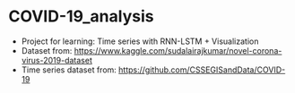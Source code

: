 # COVID-19_analysis
- Project for learning: Time series with RNN-LSTM + Visualization
- Dataset from: https://www.kaggle.com/sudalairajkumar/novel-corona-virus-2019-dataset
- Time series dataset from: https://github.com/CSSEGISandData/COVID-19
